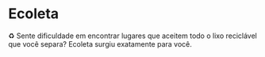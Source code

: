 # Ecoleta
♻ Sente dificuldade em encontrar lugares que aceitem todo o lixo reciclável que você separa? Ecoleta surgiu exatamente para você.
